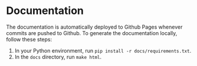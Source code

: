# Documentation

The documentation is automatically deployed to Github Pages whenever commits are pushed to Github. To generate the documentation locally, follow these steps:

1. In your Python environment, run `pip install -r docs/requirements.txt`.
2. In the `docs` directory, run `make html`.
